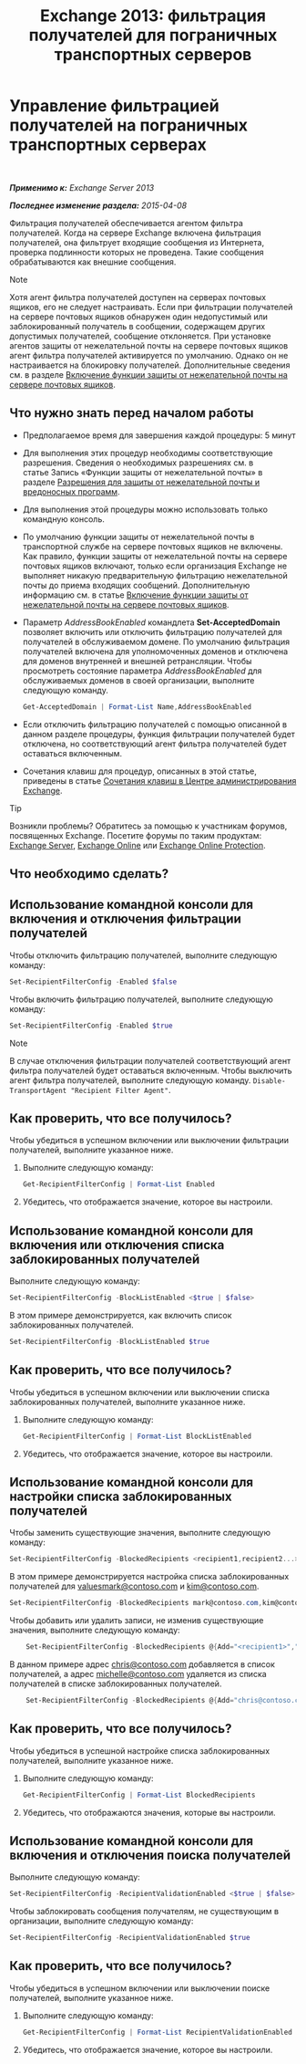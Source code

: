 ﻿---
title: 'Exchange 2013: фильтрация получателей для пограничных транспортных серверов'
TOCTitle: Управление фильтрацией получателей на пограничных транспортных серверах
ms:assetid: f2d0041f-2872-4669-95ec-443233f4956d
ms:mtpsurl: https://technet.microsoft.com/ru-ru/library/Bb125187(v=EXCHG.150)
ms:contentKeyID: 50489500
ms.date: 05/22/2018
mtps_version: v=EXCHG.150
ms.translationtype: MT
---

# Управление фильтрацией получателей на пограничных транспортных серверах

 

_**Применимо к:** Exchange Server 2013_

_**Последнее изменение раздела:** 2015-04-08_

Фильтрация получателей обеспечивается агентом фильтра получателей. Когда на сервере Exchange включена фильтрация получателей, она фильтрует входящие сообщения из Интернета, проверка подлинности которых не проведена. Такие сообщения обрабатываются как внешние сообщения.

> [!NOTE]  
> Хотя агент фильтра получателей доступен на серверах почтовых ящиков, его не следует настраивать. Если при фильтрации получателей на сервере почтовых ящиков обнаружен один недопустимый или заблокированный получатель в сообщении, содержащем других допустимых получателей, сообщение отклоняется. При установке агентов защиты от нежелательной почты на сервере почтовых ящиков агент фильтра получателей активируется по умолчанию. Однако он не настраивается на блокировку получателей. Дополнительные сведения см. в разделе <a href="enable-anti-spam-functionality-on-mailbox-servers-exchange-2013-help.md">Включение функции защиты от нежелательной почты на сервере почтовых ящиков</a>.


## Что нужно знать перед началом работы

  - Предполагаемое время для завершения каждой процедуры: 5 минут

  - Для выполнения этих процедур необходимы соответствующие разрешения. Сведения о необходимых разрешениях см. в статье Запись «Функции защиты от нежелательной почты» в разделе [Разрешения для защиты от нежелательной почты и вредоносных программ](anti-spam-and-anti-malware-permissions-exchange-2013-help.md).

  - Для выполнения этой процедуры можно использовать только командную консоль.

  - По умолчанию функции защиты от нежелательной почты в транспортной службе на сервере почтовых ящиков не включены. Как правило, функции защиты от нежелательной почты на сервере почтовых ящиков включают, только если организация Exchange не выполняет никакую предварительную фильтрацию нежелательной почты до приема входящих сообщений. Дополнительную информацию см. в статье [Включение функции защиты от нежелательной почты на сервере почтовых ящиков](enable-anti-spam-functionality-on-mailbox-servers-exchange-2013-help.md).

  - Параметр *AddressBookEnabled* командлета **Set-AcceptedDomain** позволяет включить или отключить фильтрацию получателей для получателей в обслуживаемом домене. По умолчанию фильтрация получателей включена для уполномоченных доменов и отключена для доменов внутренней и внешней ретрансляции. Чтобы просмотреть состояние параметра *AddressBookEnabled* для обслуживаемых доменов в своей организации, выполните следующую команду.
    
    ```powershell
	Get-AcceptedDomain | Format-List Name,AddressBookEnabled
	```

  - Если отключить фильтрацию получателей с помощью описанной в данном разделе процедуры, функция фильтрации получателей будет отключена, но соответствующий агент фильтра получателей будет оставаться включенным.

  - Сочетания клавиш для процедур, описанных в этой статье, приведены в статье [Сочетания клавиш в Центре администрирования Exchange](keyboard-shortcuts-in-the-exchange-admin-center-exchange-online-protection-help.md).

> [!TIP]  
> Возникли проблемы? Обратитесь за помощью к участникам форумов, посвященных Exchange. Посетите форумы по таким продуктам: <a href="https://go.microsoft.com/fwlink/p/?linkid=60612">Exchange Server</a>, <a href="https://go.microsoft.com/fwlink/p/?linkid=267542">Exchange Online</a> или <a href="https://go.microsoft.com/fwlink/p/?linkid=285351">Exchange Online Protection</a>.


## Что необходимо сделать?

## Использование командной консоли для включения и отключения фильтрации получателей

Чтобы отключить фильтрацию получателей, выполните следующую команду:

```powershell
Set-RecipientFilterConfig -Enabled $false
```

Чтобы включить фильтрацию получателей, выполните следующую команду:

```powershell
Set-RecipientFilterConfig -Enabled $true
```

> [!NOTE]  
> В случае отключения фильтрации получателей соответствующий агент фильтра получателей будет оставаться включенным. Чтобы выключить агент фильтра получателей, выполните следующую команду. <code>Disable-TransportAgent &quot;Recipient Filter Agent&quot;</code>.


## Как проверить, что все получилось?

Чтобы убедиться в успешном включении или выключении фильтрации получателей, выполните указанное ниже.

1.  Выполните следующую команду:
    
    ```powershell
	Get-RecipientFilterConfig | Format-List Enabled
	```

2.  Убедитесь, что отображается значение, которое вы настроили.

## Использование командной консоли для включения или отключения списка заблокированных получателей

Выполните следующую команду:

```powershell
Set-RecipientFilterConfig -BlockListEnabled <$true | $false>
```

В этом примере демонстрируется, как включить список заблокированных получателей.

```powershell
Set-RecipientFilterConfig -BlockListEnabled $true
```

## Как проверить, что все получилось?

Чтобы убедиться в успешном включении или выключении списка заблокированных получателей, выполните указанное ниже.

1.  Выполните следующую команду:
    
    ```powershell
	Get-RecipientFilterConfig | Format-List BlockListEnabled
	```

2.  Убедитесь, что отображается значение, которое вы настроили.

## Использование командной консоли для настройки списка заблокированных получателей

Чтобы заменить существующие значения, выполните следующую команду:

```powershell
Set-RecipientFilterConfig -BlockedRecipients <recipient1,recipient2...>
```

В этом примере демонстрируется настройка списка заблокированных получателей для valuesmark@contoso.com и kim@contoso.com.

```powershell
Set-RecipientFilterConfig -BlockedRecipients mark@contoso.com,kim@contoso.com
```

Чтобы добавить или удалить записи, не изменив существующие значения, выполните следующую команду:
```powershell
    Set-RecipientFilterConfig -BlockedRecipients @{Add="<recipient1>","<recipient2>"...; Remove="<recipient1>","<recipient2>"...}
```
В данном примере адрес chris@contoso.com добавляется в список получателей, а адрес michelle@contoso.com удаляется из списка получателей в списке заблокированных получателей.
```powershell
    Set-RecipientFilterConfig -BlockedRecipients @{Add="chris@contoso.com"; Remove="michelle@contoso.com"}
```
## Как проверить, что все получилось?

Чтобы убедиться в успешной настройке списка заблокированных получателей, выполните указанное ниже.

1.  Выполните следующую команду:
    
    ```powershell
	Get-RecipientFilterConfig | Format-List BlockedRecipients
	```

2.  Убедитесь, что отображаются значения, которые вы настроили.

## Использование командной консоли для включения и отключения поиска получателей

Выполните следующую команду:

```powershell
Set-RecipientFilterConfig -RecipientValidationEnabled <$true | $false>
```

Чтобы заблокировать сообщения получателям, не существующим в организации, выполните следующую команду:

```powershell
Set-RecipientFilterConfig -RecipientValidationEnabled $true
```

## Как проверить, что все получилось?

Чтобы убедиться в успешном включении или выключении поиске получателей, выполните указанное ниже.

1.  Выполните следующую команду:
    
    ```powershell
	Get-RecipientFilterConfig | Format-List RecipientValidationEnabled
	```

2.  Убедитесь, что отображается значение, которое вы настроили.

